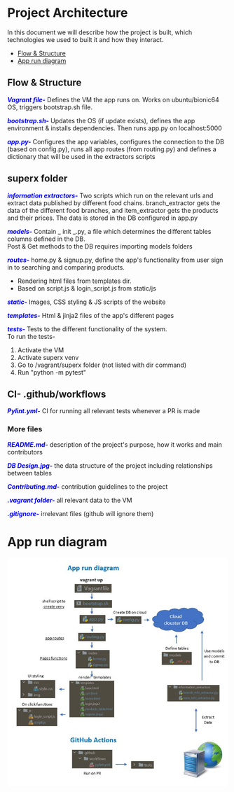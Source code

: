 # Project Architecture
  In this document we will describe how the project is built, which technologies we used to built it and how they interact.
  - [Flow & Structure](#Flow-&-Structure)
  - [App run diagram](#App-run-diagram)

## Flow & Structure

<font color="blue"> _**Vagrant file-**_ </font>
 Defines the VM the app runs on. Works on ubuntu/bionic64 OS, triggers bootstrap.sh file.

<font color="blue"> _**bootstrap.sh-**_ </font>
 Updates the OS (if update exists), defines the app environment & installs dependencies. Then runs app.py on localhost:5000

<font color="blue"> _**app.py-**_ </font> 
Configures the app variables, configures the connection to the DB (based on config.py), runs all app routes (from routing.py) and defines a dictionary that will be used in the extractors scripts

## superx folder

<font color="blue"> _**information extractors-**_ </font>
 Two scripts which run on the relevant urls and extract data published by different food chains. branch_extractor gets the data of the different food branches, and item_extractor gets the products and their prices. The data is stored in the DB configured in app.py

<font color="blue"> _**models-**_ </font>
Contain _ init _.py, a file which determines the different tables columns defined in the DB. 
<br/> Post & Get methods to the DB requires importing models folders

<font color="blue"> _**routes-**_ </font>
 home.py & signup.py, define the app's functionality from user sign in to searching and comparing products. 
 - Rendering html files from templates dir.
 - Based on script.js & login_script.js from static/js

<font color="blue"> _**static-**_ </font>
 Images, CSS styling & JS scripts of the website

<font color="blue"> _**templates-**_ </font>
 Html & jinja2 files of the app's different pages

<font color="blue"> _**tests-**_ </font>
 Tests to the different functionality of the system. <br/> To run the tests- 
1. Activate the VM
2. Activate superx venv
3. Go to /vagrant/superx folder (not listed with dir command)
4. Run "python -m pytest"

## CI- .github/workflows
<font color="blue"> _**Pylint.yml-**_ </font>
 CI for running all relevant tests whenever a PR is made

### More files
<font color="blue"> _**README.md-**_ </font> description of the project's purpose, how it works and main contributors

<font color="blue"> _**DB Design.jpg-**_ </font> the data structure of the project including relationships between tables

<font color="blue"> _**Contributing.md-**_ </font>contribution guidelines to the project 

<font color="blue"> _**.vagrant folder-**_ </font> all relevant data to the VM

<font color="blue"> _**.gitignore-**_ </font> irrelevant files (github will ignore  them)


# App run diagram

![App run diagram](superx/static/img/app_run_diagram.jpg)
